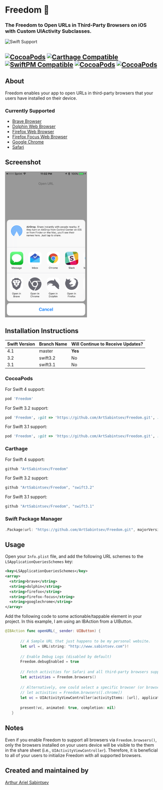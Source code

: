 # Freedom 🦅

### The Freedom to Open URLs in Third-Party Browsers on iOS with Custom UIActivity Subclasses.

![Swift Support](https://img.shields.io/badge/Swift-3.1%2C%203.2%2C%204.1-orange.svg)

 [![CocoaPods](https://img.shields.io/cocoapods/v/Freedom.svg)](https://cocoapods.org/pods/Freedom)  [![Carthage Compatible](https://img.shields.io/badge/Carthage-compatible-4BC51D.svg?style=flat)](https://github.com/Carthage/Carthage) [![SwiftPM Compatible](https://img.shields.io/badge/SwiftPM-Compatible-brightgreen.svg)](https://swift.org/package-manager/) [![CocoaPods](https://img.shields.io/cocoapods/dt/Freedom.svg)](https://cocoapods.org/pods/Freedom) [![CocoaPods](https://img.shields.io/cocoapods/dm/Freedom.svg)](https://cocoapods.org/pods/Freedom)
---

## About

Freedom enables your app to open URLs in third-party browsers that your users have installed on their device.

### Currently Supported
- [Brave Browser](https://itunes.apple.com/us/app/brave-browser-fast-adblocker/id1052879175?mt=8)
- [Dolphin Web Browser](https://itunes.apple.com/gb/app/dolphin-web-browser-fast-internet/id452204407?mt=8)
- [Firefox Web Browser](https://itunes.apple.com/us/app/firefox-web-browser/id989804926?mt=8)
- [Firefox Focus Web Browser](https://itunes.apple.com/us/app/firefox-focus-the-privacy-browser/id1055677337?mt=8)
- [Google Chrome](https://itunes.apple.com/us/app/google-chrome-the-fast-and-secure-web-browser/id535886823?mt=8)
- [Safari](https://www.apple.com/safari/)

## Screenshot

<img src="https://github.com/ArtSabintsev/Freedom/blob/master/screenshot.png?raw=true" height="480">

## Installation Instructions

| Swift Version |  Branch Name  | Will Continue to Receive Updates?
| ------------- | ------------- |  -------------
| 4.1  | master   | **Yes**
| 3.2  | swift3.2 | No
| 3.1  | swift3.1 | No

### CocoaPods
For Swift 4 support:
```ruby
pod 'Freedom'
```

For Swift 3.2 support:
```ruby
pod 'Freedom', :git => 'https://github.com/ArtSabintsev/Freedom.git', :branch => 'swift3.2'
```

For Swift 3.1 support:
```ruby
pod 'Freedom', :git => 'https://github.com/ArtSabintsev/Freedom.git', :branch => 'swift3.1'
```

### Carthage
For Swift 4 support:

```swift
github "ArtSabintsev/Freedom"
```

For Swift 3.2 support:
```swift
github "ArtSabintsev/Freedom", "swift3.2"
```

For Swift 3.1 support:
```swift
github "ArtSabintsev/Freedom", "swift3.1"
```

### Swift Package Manager
```swift
.Package(url: "https://github.com/ArtSabintsev/Freedom.git", majorVersion: 1)
```

## Usage

Open your `Info.plist` file, and add the following URL schemes to the `LSApplicationQueriesSchemes` key:

```xml
<key>LSApplicationQueriesSchemes</key>
<array>
  <string>brave</string>
  <string>dolphin</string>
  <string>firefox</string>
  <string>firefox-focus</string>
  <string>googlechrome</string>
</array>
```

Add the following code to some actionable/tappable element in your project. In this example, I am using an IBAction from a UIButton.

```swift
@IBAction func openURL(_ sender: UIButton) {

       // A Sample URL that just happens to be my personal website.
       let url = URL(string: "http://www.sabintsev.com")!

       // Enable Debug Logs (disabled by default)
       Freedom.debugEnabled = true

       // Fetch activities for Safari and all third-party browsers supported by Freedom (see screenshot).
       let activities = Freedom.browsers()

       // Alternatively, one could select a specific browser (or browsers).
       // let activities = Freedom.browsers([.chrome])
       let vc = UIActivityViewController(activityItems: [url], applicationActivities: activities)

       present(vc, animated: true, completion: nil)
   }

```

## Notes
 Even if you enable Freedom to support all browsers via `Freedom.browsers()`, only the browsers installed on your users device will be visible to the them in the share sheet (i.e., `UIActivityViewController`). Therefore, it is beneficial to all of your users to initialize Freedom with all supported browsers.

## Created and maintained by
[Arthur Ariel Sabintsev](http://www.sabintsev.com/)
